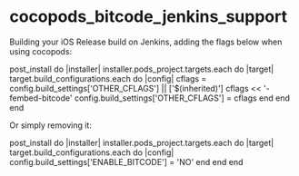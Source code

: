 # cocopods_bitcode_jenkins_support

Building your iOS Release build on Jenkins, adding the flags below when using cocopods:

post_install do |installer|
    installer.pods_project.targets.each do |target|
        target.build_configurations.each do |config|
            cflags = config.build_settings['OTHER_CFLAGS'] || ['$(inherited)']
            cflags << '-fembed-bitcode'
            config.build_settings['OTHER_CFLAGS'] = cflags
        end
    end
end

Or simply removing it:

post_install do |installer|
    installer.pods_project.targets.each do |target|
        target.build_configurations.each do |config|
            config.build_settings['ENABLE_BITCODE'] = 'NO'
        end
    end
end
